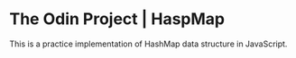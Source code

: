 # The Odin Project | HaspMap

This is a practice implementation of HashMap data structure in JavaScript.

